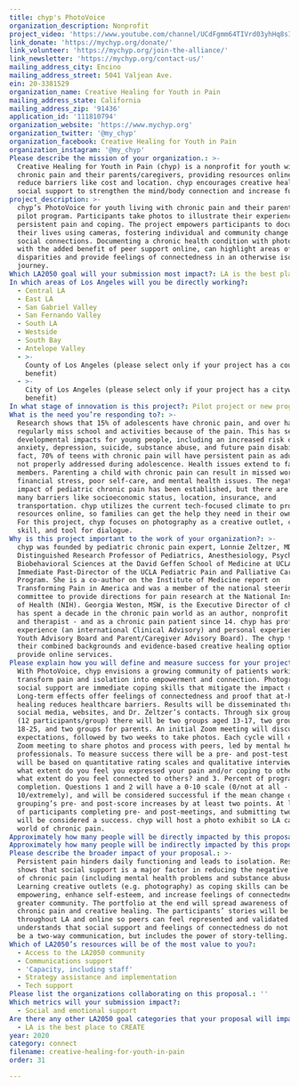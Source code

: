 ```yaml
---
title: chyp's PhotoVoice
organization_description: Nonprofit
project_video: 'https://www.youtube.com/channel/UCdFgmm64TIVrd03yhHq8sIg'
link_donate: 'https://mychyp.org/donate/'
link_volunteer: 'https://mychyp.org/join-the-alliance/'
link_newsletter: 'https://mychyp.org/contact-us/'
mailing_address_city: Encino
mailing_address_street: 5041 Valjean Ave.
ein: 20-3381529
organization_name: Creative Healing for Youth in Pain
mailing_address_state: California
mailing_address_zip: '91436'
application_id: '111810794'
organization_website: 'https://www.mychyp.org'
organization_twitter: '@my_chyp'
organization_facebook: Creative Healing for Youth in Pain
organization_instagram: '@my_chyp'
Please describe the mission of your organization.: >-
  Creative Healing for Youth in Pain (chyp) is a nonprofit for youth with
  chronic pain and their parents/caregivers, providing resources online to
  reduce barriers like cost and location. chyp encourages creative healing and
  social support to strengthen the mind/body connection and increase function. 
project_description: >-
  chyp’s PhotoVoice for youth living with chronic pain and their parents is a
  pilot program. Participants take photos to illustrate their experience with
  persistent pain and coping. The project empowers participants to document
  their lives using cameras, fostering individual and community change through
  social connections. Documenting a chronic health condition with photography,
  with the added benefit of peer support online, can highlight areas of health
  disparities and provide feelings of connectedness in an otherwise isolating
  journey.
Which LA2050 goal will your submission most impact?: LA is the best place to CONNECT
In which areas of Los Angeles will you be directly working?:
  - Central LA
  - East LA
  - San Gabriel Valley
  - San Fernando Valley
  - South LA
  - Westside
  - South Bay
  - Antelope Valley
  - >-
    County of Los Angeles (please select only if your project has a countywide
    benefit)
  - >-
    City of Los Angeles (please select only if your project has a citywide
    benefit)
In what stage of innovation is this project?: Pilot project or new program (testing or implementing a new idea)
What is the need you’re responding to?: >-
  Research shows that 15% of adolescents have chronic pain, and over half
  regularly miss school and activities because of the pain. This has serious
  developmental impacts for young people, including an increased risk of
  anxiety, depression, suicide, substance abuse, and future pain disability. In
  fact, 70% of teens with chronic pain will have persistent pain as adults if
  not properly addressed during adolescence. Health issues extend to family
  members. Parenting a child with chronic pain can result in missed work,
  financial stress, poor self-care, and mental health issues. The negative
  impact of pediatric chronic pain has been established, but there are still
  many barriers like socioeconomic status, location, insurance, and
  transportation. chyp utilizes the current tech-focused climate to provide
  resources online, so families can get the help they need in their own homes.
  For this project, chyp focuses on photography as a creative outlet, coping
  skill, and tool for dialogue. 
Why is this project important to the work of your organization?: >-
  chyp was founded by pediatric chronic pain expert, Lonnie Zeltzer, MD, a
  Distinguished Research Professor of Pediatrics, Anesthesiology, Psychiatry and
  Biobehavioral Sciences at the David Geffen School of Medicine at UCLA and
  Immediate Past-Director of the UCLA Pediatric Pain and Palliative Care
  Program. She is a co-author on the Institute of Medicine report on
  Transforming Pain in America and was a member of the national steering
  committee to provide directions for pain research at the National Institutes
  of Health (NIH). Georgia Weston, MSW, is the Executive Director of chyp and
  has spent a decade in the chronic pain world as an author, nonprofit Director,
  and therapist - and as a chronic pain patient since 14. chyp has professional
  experience (an international Clinical Advisory) and personal experience (a
  Youth Advisory Board and Parent/Caregiver Advisory Board). The chyp team uses
  their combined backgrounds and evidence-based creative healing options to
  provide online services.
Please explain how you will define and measure success for your project.: >-
  With PhotoVoice, chyp envisions a growing community of patients working to
  transform pain and isolation into empowerment and connection. Photography and
  social support are immediate coping skills that mitigate the impact of pain.
  Long-term effects offer feelings of connectedness and proof that at-home
  healing reduces healthcare barriers. Results will be disseminated through
  social media, websites, and Dr. Zeltzer’s contacts. Through six group cycles
  (12 participants/group) there will be two groups aged 13-17, two groups aged
  18-25, and two groups for parents. An initial Zoom meeting will discuss
  expectations, followed by two weeks to take photos. Each cycle will end with a
  Zoom meeting to share photos and process with peers, led by mental health
  professionals. To measure success there will be a pre- and post-test. Outcomes
  will be based on quantitative rating scales and qualitative interviews: 1. To
  what extent do you feel you expressed your pain and/or coping to others? 2. To
  what extent do you feel connected to others? and 3. Percent of program
  completion. Questions 1 and 2 will have a 0-10 scale (0/not at all -
  10/extremely), and will be considered successful if the mean change of the age
  grouping’s pre- and post-score increases by at least two points. At least 65%
  of participants completing pre- and post-meetings, and submitting two photos,
  will be considered a success. chyp will host a photo exhibit so LA can see the
  world of chronic pain.
Approximately how many people will be directly impacted by this proposal?: '72'
Approximately how many people will be indirectly impacted by this proposal?: '720'
Please describe the broader impact of your proposal.: >-
  Persistent pain hinders daily functioning and leads to isolation. Research
  shows that social support is a major factor in reducing the negative effects
  of chronic pain (including mental health problems and substance abuse).
  Learning creative outlets (e.g. photography) as coping skills can be
  empowering, enhance self-esteem, and increase feelings of connectedness to a
  greater community. The portfolio at the end will spread awareness of pediatric
  chronic pain and creative healing. The participants’ stories will be carried
  throughout LA and online so peers can feel represented and validated. chyp
  understands that social support and feelings of connectedness do not have to
  be a two-way communication, but includes the power of story-telling.
Which of LA2050’s resources will be of the most value to you?:
  - Access to the LA2050 community
  - Communications support
  - 'Capacity, including staff'
  - Strategy assistance and implementation
  - Tech support
Please list the organizations collaborating on this proposal.: ''
Which metrics will your submission impact?:
  - Social and emotional support
Are there any other LA2050 goal categories that your proposal will impact?:
  - LA is the best place to CREATE
year: 2020
category: connect
filename: creative-healing-for-youth-in-pain
order: 31

---
```

